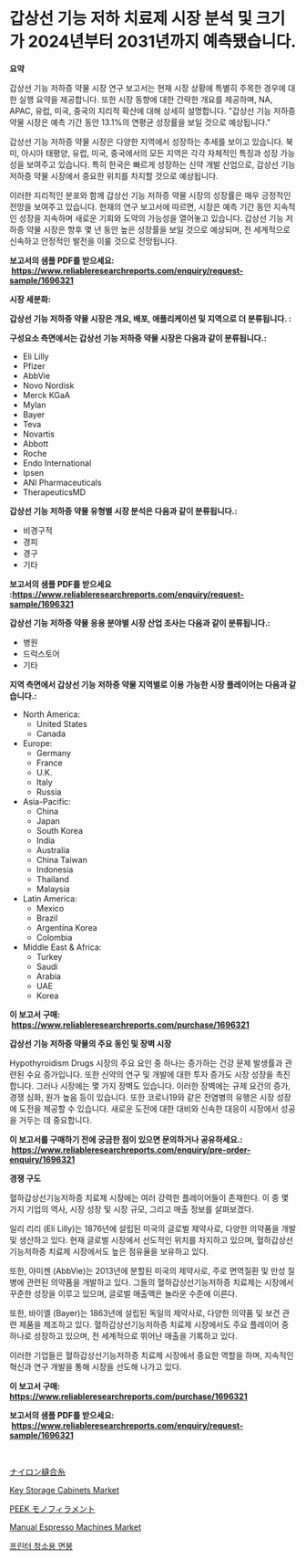 <p><h1>갑상선 기능 저하 치료제 시장 분석 및 크기가 2024년부터 2031년까지 예측됐습니다.</h1></p><p><strong>요약</strong></p>
<p><p>갑상선 기능 저하증 약물 시장 연구 보고서는 현재 시장 상황에 특별히 주목한 경우에 대한 실행 요약을 제공합니다. 또한 시장 동향에 대한 간략한 개요를 제공하며, NA, APAC, 유럽, 미국, 중국의 지리적 확산에 대해 상세히 설명합니다. "갑상선 기능 저하증 약물 시장은 예측 기간 동안 13.1%의 연평균 성장률을 보일 것으로 예상됩니다."</p><p>갑상선 기능 저하증 약물 시장은 다양한 지역에서 성장하는 추세를 보이고 있습니다. 북미, 아시아 태평양, 유럽, 미국, 중국에서의 모든 지역은 각각 자체적인 특징과 성장 가능성을 보여주고 있습니다. 특히 한국은 빠르게 성장하는 신약 개발 산업으로, 갑상선 기능 저하증 약물 시장에서 중요한 위치를 차지할 것으로 예상됩니다.</p><p>이러한 지리적인 분포와 함께 갑상선 기능 저하증 약물 시장의 성장률은 매우 긍정적인 전망을 보여주고 있습니다. 현재의 연구 보고서에 따르면, 시장은 예측 기간 동안 지속적인 성장을 지속하며 새로운 기회와 도약의 가능성을 열어놓고 있습니다. 갑상선 기능 저하증 약물 시장은 향후 몇 년 동안 높은 성장률을 보일 것으로 예상되며, 전 세계적으로 신속하고 안정적인 발전을 이룰 것으로 전망됩니다.</p></p>
<p><strong>보고서의 샘플 PDF를 받으세요: &nbsp;<a href="https://www.reliableresearchreports.com/enquiry/request-sample/1696321">https://www.reliableresearchreports.com/enquiry/request-sample/1696321</a></strong></p>
<p><strong>시장 세분화:</strong></p>
<p><strong> 갑상선 기능 저하증 약물 시장은 개요, 배포, 애플리케이션 및 지역으로 더 분류됩니다. :</strong></p>
<p><strong>구성요소 측면에서는 갑상선 기능 저하증 약물 시장은 다음과 같이 분류됩니다.:</strong></p>
<p><ul><li>Eli Lilly</li><li>Pfizer</li><li>AbbVie</li><li>Novo Nordisk</li><li>Merck KGaA</li><li>Mylan</li><li>Bayer</li><li>Teva</li><li>Novartis</li><li>Abbott</li><li>Roche</li><li>Endo International</li><li>Ipsen</li><li>ANI Pharmaceuticals</li><li>TherapeuticsMD</li></ul></p>
<p><strong> 갑상선 기능 저하증 약물 유형별 시장 분석은 다음과 같이 분류됩니다.:</strong></p>
<p><ul><li>비경구적</li><li>경피</li><li>경구</li><li>기타</li></ul></p>
<p><strong>보고서의 샘플 PDF를 받으세요 :<a href="https://www.reliableresearchreports.com/enquiry/request-sample/1696321">https://www.reliableresearchreports.com/enquiry/request-sample/1696321</a></strong></p>
<p><strong> 갑상선 기능 저하증 약물 응용 분야별 시장 산업 조사는 다음과 같이 분류됩니다.:</strong></p>
<p><ul><li>병원</li><li>드럭스토어</li><li>기타</li></ul></p>
<p><strong>지역 측면에서 갑상선 기능 저하증 약물 지역별로 이용 가능한 시장 플레이어는 다음과 같습니다.:</strong></p>
<p><ul>
    <li>
        North America:
        <ul>
            <li>United States</li>
            <li>Canada</li>
        </ul>
    </li>
    <li>
        Europe:
        <ul>
            <li>Germany</li>
            <li>France</li>
            <li>U.K.</li>
            <li>Italy</li>
            <li>Russia</li>
        </ul>
    </li>
    <li>
        Asia-Pacific:
        <ul>
            <li>China</li>
            <li>Japan</li>
            <li>South Korea</li>
            <li>India</li>
            <li>Australia</li>
            <li>China Taiwan</li>
            <li>Indonesia</li>
            <li>Thailand</li>
            <li>Malaysia</li>
        </ul>
    </li>
    <li>
        Latin America:
        <ul>
            <li>Mexico</li>
            <li>Brazil</li>
            <li>Argentina Korea</li>
            <li>Colombia</li>
        </ul>
    </li>
    <li>
        Middle East & Africa:
        <ul>
            <li>Turkey</li>
            <li>Saudi</li>
            <li>Arabia</li>
            <li>UAE</li>
            <li>Korea</li>
        </ul>
    </li>
    </ul></p>
<p><strong>이 보고서 구매: &nbsp;<a href="https://www.reliableresearchreports.com/purchase/1696321">https://www.reliableresearchreports.com/purchase/1696321</a></strong></p>
<p><strong>갑상선 기능 저하증 약물의 주요 동인 및 장벽 시장</strong></p>
<p><p>Hypothyroidism Drugs 시장의 주요 요인 중 하나는 증가하는 건강 문제 발생률과 관련된 수요 증가입니다. 또한 신약의 연구 및 개발에 대한 투자 증가도 시장 성장을 촉진합니다. 그러나 시장에는 몇 가지 장벽도 있습니다. 이러한 장벽에는 규제 요건의 증가, 경쟁 심화, 원가 높음 등이 있습니다. 또한 코로나19와 같은 전염병의 유행은 시장 성장에 도전을 제공할 수 있습니다. 새로운 도전에 대한 대비와 신속한 대응이 시장에서 성공을 거두는 데 중요합니다.</p></p>
<p><strong>이 보고서를 구매하기 전에 궁금한 점이 있으면 문의하거나 공유하세요.: &nbsp;<a href="https://www.reliableresearchreports.com/enquiry/pre-order-enquiry/1696321">https://www.reliableresearchreports.com/enquiry/pre-order-enquiry/1696321</a></strong></p>
<p><strong>경쟁 구도</strong></p>
<p><p>혈하갑상선기능저하증 치료제 시장에는 여러 강력한 플레이어들이 존재한다. 이 중 몇 가지 기업의 역사, 시장 성장 및 시장 규모, 그리고 매출 정보를 살펴보겠다.</p><p>일리 리리 (Eli Lilly)는 1876년에 설립된 미국의 글로벌 제약사로, 다양한 의약품을 개발 및 생산하고 있다. 현재 글로벌 시장에서 선도적인 위치를 차지하고 있으며, 혈하갑상선기능저하증 치료제 시장에서도 높은 점유율을 보유하고 있다.</p><p>또한, 아미젠 (AbbVie)는 2013년에 분할된 미국의 제약사로, 주로 면역질환 및 만성 질병에 관련된 의약품을 개발하고 있다. 그들의 혈하갑상선기능저하증 치료제는 시장에서 꾸준한 성장을 이루고 있으며, 글로벌 매출액은 놀라운 수준에 이른다.</p><p>또한, 바이엘 (Bayer)는 1863년에 설립된 독일의 제약사로, 다양한 의약품 및 보건 관련 제품을 제조하고 있다. 혈하갑상선기능저하증 치료제 시장에서도 주요 플레이어 중 하나로 성장하고 있으며, 전 세계적으로 뛰어난 매출을 기록하고 있다.</p><p>이러한 기업들은 혈하갑상선기능저하증 치료제 시장에서 중요한 역할을 하며, 지속적인 혁신과 연구 개발을 통해 시장을 선도해 나가고 있다.</p></p>
<p><strong>이 보고서 구매: &nbsp; <a href="https://www.reliableresearchreports.com/purchase/1696321">https://www.reliableresearchreports.com/purchase/1696321</a></strong></p>
<p><strong>보고서의 샘플 PDF를 받으세요: &nbsp;<a href="https://www.reliableresearchreports.com/enquiry/request-sample/1696321">https://www.reliableresearchreports.com/enquiry/request-sample/1696321</a></strong><strong></strong></p>
<p>&nbsp;</p>
<p><p><a href="https://medium.com/@abdielkilback/%E3%83%8A%E3%82%A4%E3%83%AD%E3%83%B3%E7%B8%AB%E5%90%88%E7%B3%B8%E5%B8%82%E5%A0%B4-%E7%A8%AE%E9%A1%9E-%E7%94%A8%E9%80%94-%E5%9C%B0%E7%90%86%E5%88%A5%E3%81%AE%E5%8C%85%E6%8B%AC%E7%9A%84%E3%81%AA%E8%A9%95%E4%BE%A1-65ceb758547d">ナイロン縫合糸</a></p><p><a href="https://github.com/globismark/Market-Research-Report-List-2/blob/main/key-storage-cabinets-market.md">Key Storage Cabinets Market</a></p><p><a href="https://medium.com/@alyle7648/peek%E3%83%A2%E3%83%8E%E3%83%95%E3%82%A3%E3%83%A9%E3%83%A1%E3%83%B3%E3%83%88%E5%B8%82%E5%A0%B4%E8%A6%8F%E6%A8%A1%E3%81%A8%E5%B8%82%E5%A0%B4%E5%8B%95%E5%90%91-%E5%AE%8C%E5%85%A8%E3%81%AA%E7%94%A3%E6%A5%AD%E6%A6%82%E8%A6%81-2024%E5%B9%B4%E3%81%8B%E3%82%892031%E5%B9%B4%E3%81%BE%E3%81%A7-74106cd69494">PEEK モノフィラメント</a></p><p><a href="https://github.com/bobicer/Market-Research-Report-List-2/blob/main/manual-espresso-machines-market.md">Manual Espresso Machines Market</a></p><p><a href="https://medium.com/@jerrodhilll68/%ED%94%84%EB%A6%B0%ED%84%B0-%EC%B2%AD%EC%86%8C-%EC%8A%A4%EC%9B%B9-%EC%8B%9C%EC%9E%A5-%EA%B7%9C%EB%AA%A8-%EB%B0%8F-%EC%8B%9C%EC%9E%A5-%EB%8F%99%ED%96%A5-%EC%A0%84%EB%B0%98%EC%A0%81%EC%9D%B8-%EC%82%B0%EC%97%85-%EA%B0%9C%EC%9A%94-2024%EB%85%84%EB%B6%80%ED%84%B0-2031%EB%85%84%EA%B9%8C%EC%A7%80-5e1ea1863e5d">프린터 청소용 면봉</a></p></p>